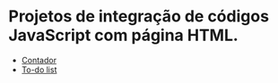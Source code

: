 # Projetos de integração de códigos JavaScript com página HTML.

- <a href="https://github.com/GabriellaBassan/aulas-dio/tree/master/dia%202/JavaScript/contador">Contador</a>
- <a href="https://github.com/GabriellaBassan/aulas-dio/tree/master/dia%202/JavaScript/to-do%20list">To-do list</a>
